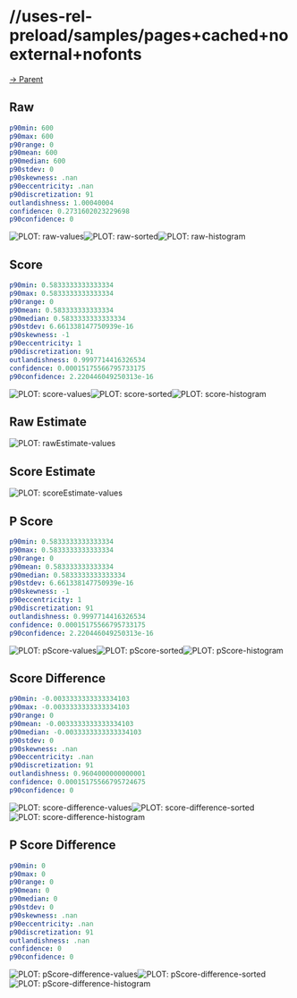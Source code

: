 
# //uses-rel-preload/samples/pages+cached+noexternal+nofonts

[→ Parent](../..)


## Raw


```yaml
p90min: 600
p90max: 600
p90range: 0
p90mean: 600
p90median: 600
p90stdev: 0
p90skewness: .nan
p90eccentricity: .nan
p90discretization: 91
outlandishness: 1.00040004
confidence: 0.2731602023229698
p90confidence: 0

```

![PLOT: raw-values](./raw/values.svg)![PLOT: raw-sorted](./raw/sorted.svg)![PLOT: raw-histogram](./raw/histogram.svg)
## Score


```yaml
p90min: 0.5833333333333334
p90max: 0.5833333333333334
p90range: 0
p90mean: 0.583333333333334
p90median: 0.5833333333333334
p90stdev: 6.661338147750939e-16
p90skewness: -1
p90eccentricity: 1
p90discretization: 91
outlandishness: 0.9997714416326534
confidence: 0.00015175566795733175
p90confidence: 2.220446049250313e-16

```

![PLOT: score-values](./score/values.svg)![PLOT: score-sorted](./score/sorted.svg)![PLOT: score-histogram](./score/histogram.svg)
## Raw Estimate

![PLOT: rawEstimate-values](./rawEstimate/values.svg)
## Score Estimate

![PLOT: scoreEstimate-values](./scoreEstimate/values.svg)
## P Score


```yaml
p90min: 0.5833333333333334
p90max: 0.5833333333333334
p90range: 0
p90mean: 0.583333333333334
p90median: 0.5833333333333334
p90stdev: 6.661338147750939e-16
p90skewness: -1
p90eccentricity: 1
p90discretization: 91
outlandishness: 0.9997714416326534
confidence: 0.00015175566795733175
p90confidence: 2.220446049250313e-16

```

![PLOT: pScore-values](./pScore/values.svg)![PLOT: pScore-sorted](./pScore/sorted.svg)![PLOT: pScore-histogram](./pScore/histogram.svg)
## Score Difference


```yaml
p90min: -0.0033333333333334103
p90max: -0.0033333333333334103
p90range: 0
p90mean: -0.0033333333333334103
p90median: -0.0033333333333334103
p90stdev: 0
p90skewness: .nan
p90eccentricity: .nan
p90discretization: 91
outlandishness: 0.9604000000000001
confidence: 0.00015175566795724675
p90confidence: 0

```

![PLOT: score-difference-values](./score-difference/values.svg)![PLOT: score-difference-sorted](./score-difference/sorted.svg)![PLOT: score-difference-histogram](./score-difference/histogram.svg)
## P Score Difference


```yaml
p90min: 0
p90max: 0
p90range: 0
p90mean: 0
p90median: 0
p90stdev: 0
p90skewness: .nan
p90eccentricity: .nan
p90discretization: 91
outlandishness: .nan
confidence: 0
p90confidence: 0

```

![PLOT: pScore-difference-values](./pScore-difference/values.svg)![PLOT: pScore-difference-sorted](./pScore-difference/sorted.svg)![PLOT: pScore-difference-histogram](./pScore-difference/histogram.svg)